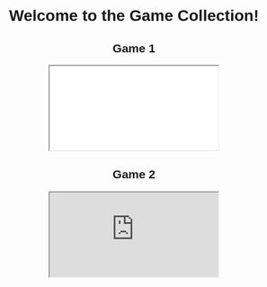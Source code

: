 <!DOCTYPE html>
<html lang="en">
<head>
<meta charset="UTF-8">
<meta name="viewport" content="width=device-width, initial-scale=1.0">
<title>Game Collection</title>
<style>
  body {
    font-family: Arial, sans-serif;
    text-align: center;
  }
  .game {
    margin-bottom: 20px;
  }
</style>
</head>
<body>
  <h1>Welcome to the Game Collection!</h1>
  
  <!-- Game 1 -->
  <div class="game">
    <h2>Game 1</h2>
    <iframe src="<div><script src="https://cdn.htmlgames.com/embed.js?game=TrafficRacer2&amp;bgcolor=white"></script></div>" width="800" height="600" frameborder="0"></iframe>
  </div>

  <!-- Game 2 -->
  <div class="game">
    <h2>Game 2</h2>
    <iframe src="https://www.onlinegames.io/games/2023/unity2/gta-simulator/index.html"

